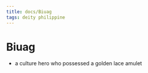 ```yaml
---
title: docs/Biuag
tags: deity philippine
---
```


# Biuag
- a culture hero who possessed a golden lace amulet